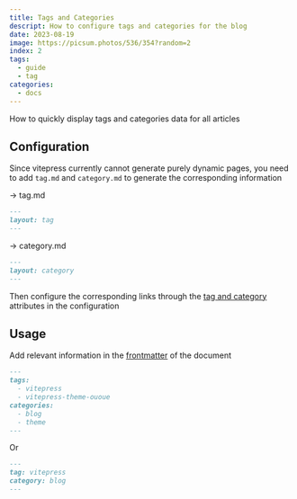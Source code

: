 ```yaml
---
title: Tags and Categories
descript: How to configure tags and categories for the blog
date: 2023-08-19
image: https://picsum.photos/536/354?random=2
index: 2
tags:
  - guide
  - tag
categories:
  - docs
---
```


How to quickly display tags and categories data for all articles

<!-- more -->

## Configuration

Since vitepress currently cannot generate purely dynamic pages, you need to add `tag.md` and `category.md` to generate the corresponding information

-> tag.md

```md
---
layout: tag
---
```

-> category.md

```md
---
layout: category
---
```

Then configure the corresponding links through the [tag and category](./config.md#tag) attributes in the configuration

## Usage

Add relevant information in the [frontmatter](./frontmatter.md) of the document

```md
---
tags:
  - vitepress
  - vitepress-theme-ououe
categories:
  - blog
  - theme
---
```

Or

```md
---
tag: vitepress
category: blog
---
```
